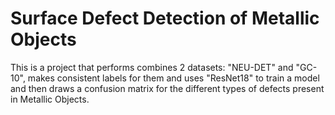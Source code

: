 # Surface Defect Detection of Metallic Objects
This is a project that performs combines 2 datasets: "NEU-DET" and "GC-10", makes consistent labels for them and uses "ResNet18" to train a model and then draws a confusion matrix for the different types of defects present in Metallic Objects.

